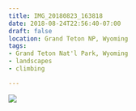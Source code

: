 ```yaml
---
title: IMG_20180823_163818
date: 2018-08-24T22:56:40-07:00
draft: false
location: Grand Teton NP, Wyoming
tags:
- Grand Teton Nat'l Park, Wyoming
- landscapes
- climbing

---
```

![](https://d17enza3bfujl8.cloudfront.net/IMG_20180823_163818.jpg)
